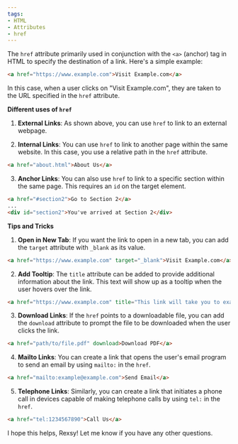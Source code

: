 ```yaml
---
tags:
- HTML
- Attributes
- href
---
```

The `href` attribute primarily used in conjunction with the `<a>` (anchor) tag in HTML to specify the destination of a link. Here's a simple example:

```html
<a href="https://www.example.com">Visit Example.com</a>
```

In this case, when a user clicks on "Visit Example.com", they are taken to the URL specified in the `href` attribute.

**Different uses of `href`**

1. **External Links**: As shown above, you can use `href` to link to an external webpage.

2. **Internal Links**: You can use `href` to link to another page within the same website. In this case, you use a relative path in the `href` attribute.

```html
<a href="about.html">About Us</a>
```

3. **Anchor Links**: You can also use `href` to link to a specific section within the same page. This requires an `id` on the target element. 

```html
<a href="#section2">Go to Section 2</a>
...
<div id="section2">You've arrived at Section 2</div>
```

**Tips and Tricks**

1. **Open in New Tab**: If you want the link to open in a new tab, you can add the `target` attribute with `_blank` as its value.

```html
<a href="https://www.example.com" target="_blank">Visit Example.com</a>
```

2. **Add Tooltip**: The `title` attribute can be added to provide additional information about the link. This text will show up as a tooltip when the user hovers over the link.

```html
<a href="https://www.example.com" title="This link will take you to example.com">Visit Example.com</a>
```

3. **Download Links**: If the `href` points to a downloadable file, you can add the `download` attribute to prompt the file to be downloaded when the user clicks the link.

```html
<a href="path/to/file.pdf" download>Download PDF</a>
```

4. **Mailto Links**: You can create a link that opens the user's email program to send an email by using `mailto:` in the `href`.

```html
<a href="mailto:example@example.com">Send Email</a>
```

5. **Telephone Links**: Similarly, you can create a link that initiates a phone call in devices capable of making telephone calls by using `tel:` in the `href`.

```html
<a href="tel:1234567890">Call Us</a>
```

I hope this helps, Rexsy! Let me know if you have any other questions.